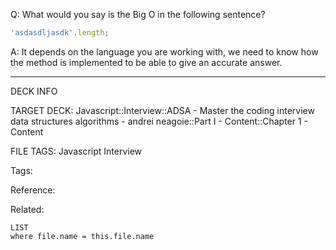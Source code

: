 Q: What would you say is the Big O in the following sentence?
```javascript
'asdasdljasdk'.length;
```
A: It depends on the language you are working with, we need to know how the method is implemented to be able to give an accurate answer.
<!--ID: 1689972344478-->



---

DECK INFO

TARGET DECK: Javascript::Interview::ADSA - Master the coding interview data structures algorithms - andrei neagoie::Part I - Content::Chapter 1 - Content

FILE TAGS: Javascript Interview

Tags:

Reference:

Related:

```dataview
LIST
where file.name = this.file.name
```

